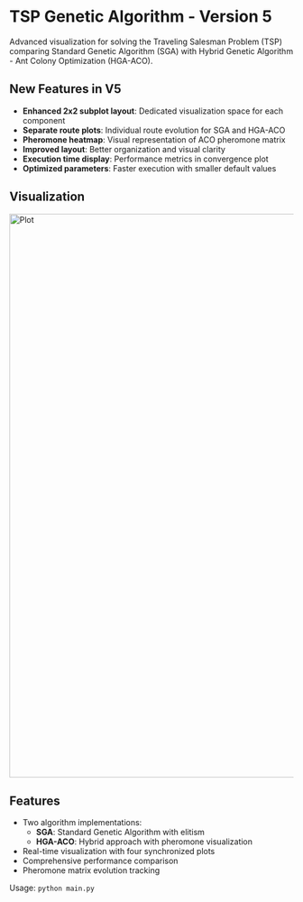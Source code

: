 # TSP Genetic Algorithm - Version 5

Advanced visualization for solving the Traveling Salesman Problem (TSP) comparing Standard Genetic Algorithm (SGA) with Hybrid Genetic Algorithm - Ant Colony Optimization (HGA-ACO).

## New Features in V5
- **Enhanced 2x2 subplot layout**: Dedicated visualization space for each component
- **Separate route plots**: Individual route evolution for SGA and HGA-ACO
- **Pheromone heatmap**: Visual representation of ACO pheromone matrix
- **Improved layout**: Better organization and visual clarity
- **Execution time display**: Performance metrics in convergence plot
- **Optimized parameters**: Faster execution with smaller default values

## Visualization
<img width="1000" alt="Plot" src="https://github.com/user-attachments/assets/3cfd858b-4ab5-4eb7-966c-5ebbe1be88c2" />

## Features
- Two algorithm implementations:
  - **SGA**: Standard Genetic Algorithm with elitism
  - **HGA-ACO**: Hybrid approach with pheromone visualization
- Real-time visualization with four synchronized plots
- Comprehensive performance comparison
- Pheromone matrix evolution tracking

Usage: `python main.py`
